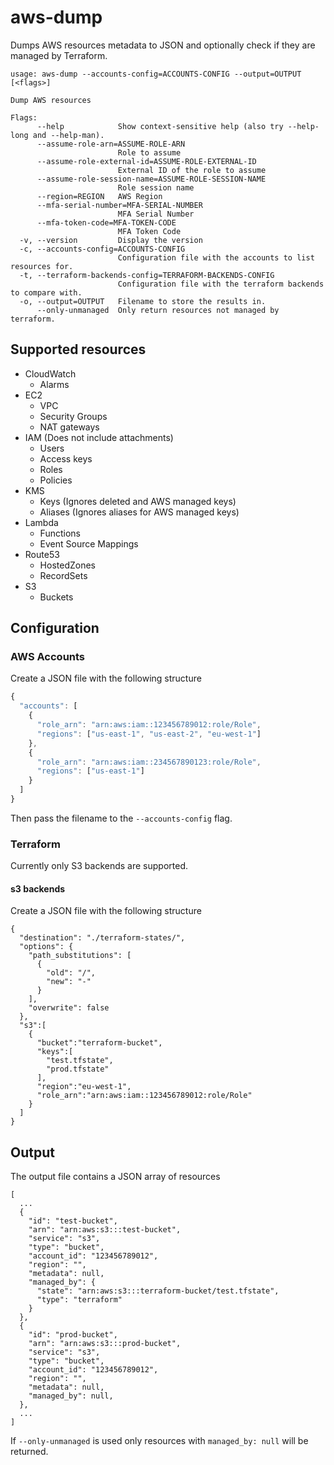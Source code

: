 # aws-dump

Dumps AWS resources metadata to JSON and optionally check if they are managed by Terraform.

```
usage: aws-dump --accounts-config=ACCOUNTS-CONFIG --output=OUTPUT [<flags>]

Dump AWS resources

Flags:
      --help            Show context-sensitive help (also try --help-long and --help-man).
      --assume-role-arn=ASSUME-ROLE-ARN
                        Role to assume
      --assume-role-external-id=ASSUME-ROLE-EXTERNAL-ID
                        External ID of the role to assume
      --assume-role-session-name=ASSUME-ROLE-SESSION-NAME
                        Role session name
      --region=REGION   AWS Region
      --mfa-serial-number=MFA-SERIAL-NUMBER
                        MFA Serial Number
      --mfa-token-code=MFA-TOKEN-CODE
                        MFA Token Code
  -v, --version         Display the version
  -c, --accounts-config=ACCOUNTS-CONFIG
                        Configuration file with the accounts to list resources for.
  -t, --terraform-backends-config=TERRAFORM-BACKENDS-CONFIG
                        Configuration file with the terraform backends to compare with.
  -o, --output=OUTPUT   Filename to store the results in.
      --only-unmanaged  Only return resources not managed by terraform.
```

## Supported resources

* CloudWatch
  * Alarms
* EC2
  * VPC
  * Security Groups
  * NAT gateways
* IAM (Does not include attachments)
  * Users
  * Access keys
  * Roles
  * Policies
* KMS
  * Keys (Ignores deleted and AWS managed keys)
  * Aliases (Ignores aliases for AWS managed keys)
* Lambda
  * Functions
  * Event Source Mappings
* Route53
  * HostedZones
  * RecordSets
* S3
  * Buckets

## Configuration

### AWS Accounts

Create a JSON file with the following structure

```js
{
  "accounts": [
    {
      "role_arn": "arn:aws:iam::123456789012:role/Role",
      "regions": ["us-east-1", "us-east-2", "eu-west-1"]
    },
    {
      "role_arn": "arn:aws:iam::234567890123:role/Role",
      "regions": ["us-east-1"]
    }
  ]
}
```

Then pass the filename to the `--accounts-config` flag.

### Terraform

Currently only S3 backends are supported.

#### s3 backends

Create a JSON file with the following structure

```
{
  "destination": "./terraform-states/",
  "options": {
    "path_substitutions": [
      {
        "old": "/",
        "new": "-"
      }
    ],
    "overwrite": false
  },
  "s3":[
    {
      "bucket":"terraform-bucket",
      "keys":[
        "test.tfstate",
        "prod.tfstate"
      ],
      "region":"eu-west-1",
      "role_arn":"arn:aws:iam::123456789012:role/Role"
    }
  ]
}
```

## Output

The output file contains a JSON array of resources

```
[
  ...
  {
    "id": "test-bucket",
    "arn": "arn:aws:s3:::test-bucket",
    "service": "s3",
    "type": "bucket",
    "account_id": "123456789012",
    "region": "",
    "metadata": null,
    "managed_by": {
      "state": "arn:aws:s3:::terraform-bucket/test.tfstate",
      "type": "terraform"
    }
  },
  {
    "id": "prod-bucket",
    "arn": "arn:aws:s3:::prod-bucket",
    "service": "s3",
    "type": "bucket",
    "account_id": "123456789012",
    "region": "",
    "metadata": null,
    "managed_by": null,
  },
  ...
]
```

If `--only-unmanaged` is used only resources with `managed_by: null` will be returned.
